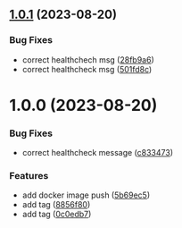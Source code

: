 ## [1.0.1](https://github.com/siobhanmt3/cdk-project/compare/v1.0.0...v1.0.1) (2023-08-20)


### Bug Fixes

* correct healthchech msg ([28fb9a6](https://github.com/siobhanmt3/cdk-project/commit/28fb9a634c3eedd888808d9c71881e39a2552a0d))
* correct healthcheck msg ([501fd8c](https://github.com/siobhanmt3/cdk-project/commit/501fd8c5336d43d1cc72e2ed0e25ec6b3d72f8fa))

# 1.0.0 (2023-08-20)


### Bug Fixes

* correct healthcheck message ([c833473](https://github.com/siobhanmt3/cdk-project/commit/c8334730b5954f2bfda6978b38ecbb6874585766))


### Features

* add docker image push ([5b69ec5](https://github.com/siobhanmt3/cdk-project/commit/5b69ec5a7e7977af8cd5ffce5ea320ef18d55747))
* add tag ([8856f80](https://github.com/siobhanmt3/cdk-project/commit/8856f807ac408b729b8113f7716e370ddf0e0620))
* add tag ([0c0edb7](https://github.com/siobhanmt3/cdk-project/commit/0c0edb704adb5e2b91b228f6eeb1128de7621cfb))
